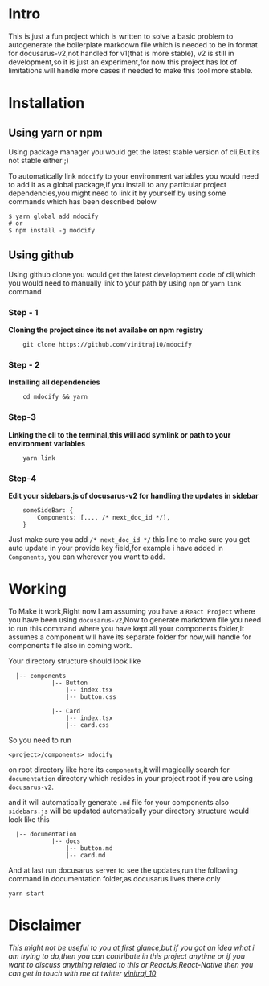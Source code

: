 # Intro
This is just a fun project which is written to solve a basic problem to autogenerate the boilerplate markdown file which is needed to be in format for docusarus-v2,not handled for v1(that is more stable), v2 is still in development,so it is just an experiment,for now this project has lot of limitations.will handle more cases if needed to make this tool more stable.


# Installation

## Using yarn or npm
Using package manager you would get the latest stable version of cli,But its not stable either ;)

To automatically link `mdocify` to your environment variables you would need to add it as a global package,if you install to any particular project dependencies,you might need to link it by yourself by using some commands which has been described below
```
$ yarn global add mdocify
# or
$ npm install -g modcify
```

## Using github
Using github clone you would get the latest development code of cli,which you would need to manually link to your path by using `npm` or `yarn` `link` command
### Step - 1
**Cloning the project since its not availabe on npm registry**
```
    git clone https://github.com/vinitraj10/mdocify
```

### Step - 2
**Installing all dependencies**
```
    cd mdocify && yarn
```

### Step-3
**Linking the cli to the terminal,this will add symlink or path to your environment variables**
```
    yarn link
```
### Step-4
**Edit your sidebars.js of docusarus-v2 for handling the updates in sidebar**
```
    someSideBar: {
        Components: [..., /* next_doc_id */],
    }
```
Just make sure you add `/* next_doc_id */` this line to make sure you get auto update in your provide key field,for example i have added in `Components`, you can wherever you want to add.
# Working

To Make it work,Right now I am assuming you have a `React Project` where you have been using `docusarus-v2`,Now to generate markdown file you need to run this command where you have kept all your components folder,It assumes a component will have its separate folder for now,will handle for components file also in coming work.

Your directory structure should look like
```
  |-- components
            |-- Button
                |-- index.tsx
                |-- button.css
                    
            |-- Card
                |-- index.tsx
                |-- card.css
```

So you need to run 
```
<project>/components> mdocify
```
on root directory like here its `components`,it will magically search for `documentation` directory which resides in your project root if you are using `docusarus-v2`.


and it will automatically generate `.md` file for your components also `sidebars.js` will be updated automatically your directory structure would look like this

```
  |-- documentation
            |-- docs
                |-- button.md
                |-- card.md                 
```


And at last run docusarus server to see the updates,run the following command in documentation folder,as docusarus lives there only

```
yarn start
```

# Disclaimer

*This might not be useful to you at first glance,but if you got an idea what i am trying to do,then you can contribute in this project anytime or if you want to discuss anything related to this or ReactJs,React-Native then you can get in touch with me at twitter [vinitraj_10](https://twitter.com/vinitraj_10)*